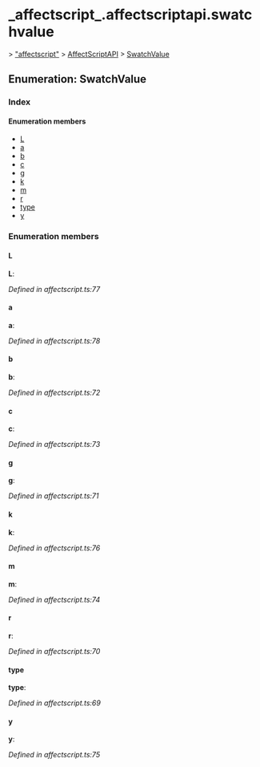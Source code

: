 # \_affectscript\_.affectscriptapi.swatchvalue

 &gt; ["affectscript"](https://github.com/AffectScript/affectscript-docs/tree/306de14a6253b187416c39813dcd85cd8989dc14/javascript-api/기타%20그%20외%20참조%20API/modules/_affectscript_.md) &gt; [AffectScriptAPI](https://github.com/AffectScript/affectscript-docs/tree/306de14a6253b187416c39813dcd85cd8989dc14/javascript-api/기타%20그%20외%20참조%20API/modules/_affectscript_.affectscriptapi.md) &gt; [SwatchValue](https://github.com/AffectScript/affectscript-docs/tree/306de14a6253b187416c39813dcd85cd8989dc14/_affectscript_.affectscriptapi.swatchvalue.md)

## Enumeration: SwatchValue

### Index

#### Enumeration members

* [L](_affectscript_.affectscriptapi.swatchvalue.md#l)
* [a](_affectscript_.affectscriptapi.swatchvalue.md#a)
* [b](_affectscript_.affectscriptapi.swatchvalue.md#b)
* [c](_affectscript_.affectscriptapi.swatchvalue.md#c)
* [g](_affectscript_.affectscriptapi.swatchvalue.md#g)
* [k](_affectscript_.affectscriptapi.swatchvalue.md#k)
* [m](_affectscript_.affectscriptapi.swatchvalue.md#m)
* [r](_affectscript_.affectscriptapi.swatchvalue.md#r)
* [type](_affectscript_.affectscriptapi.swatchvalue.md#type)
* [y](_affectscript_.affectscriptapi.swatchvalue.md#y)

### Enumeration members

#### L <a id="l"></a>

**L**:

_Defined in affectscript.ts:77_

#### a <a id="a"></a>

**a**:

_Defined in affectscript.ts:78_

#### b <a id="b"></a>

**b**:

_Defined in affectscript.ts:72_

#### c <a id="c"></a>

**c**:

_Defined in affectscript.ts:73_

#### g <a id="g"></a>

**g**:

_Defined in affectscript.ts:71_

#### k <a id="k"></a>

**k**:

_Defined in affectscript.ts:76_

#### m <a id="m"></a>

**m**:

_Defined in affectscript.ts:74_

#### r <a id="r"></a>

**r**:

_Defined in affectscript.ts:70_

#### type <a id="type"></a>

**type**:

_Defined in affectscript.ts:69_

#### y <a id="y"></a>

**y**:

_Defined in affectscript.ts:75_


